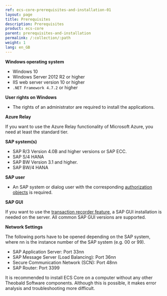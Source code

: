 ```yaml
---
ref: ecs-core-prerequisites-and-installation-01
layout: page
title: Prerequisites
description: Prerequisites
product: ecs-core
parent: prerequisites-and-installation
permalink: /:collection/:path
weight: 1
lang: en_GB
---
```


**Windows operating system** 

- Windows 10
- Windows Server 2012 R2 or higher
- IIS web server version 10 or higher
- `.NET Framework 4.7.2` or higher

**User rights on Windows** 

- The rights of an administrator are required to install the applications.

**Azure Relay**

If you want to use the Azure Relay functionality of Microsoft Azure, you need at least the standard tier.

**SAP system(s)**

- SAP R/3 Version 4.0B and higher versions or SAP ECC.
- SAP S/4 HANA
- SAP BW Version 3.1 and higher.
- SAP BW/4 HANA

**SAP user**

- An SAP system or dialog user with the corresponding [authorization objects](https://kb.theobald-software.com/sap/authority-objects-sap-user-rights) is required.

**SAP GUI**

If you want to use the [transaction recorder feature](../webservices/transaction_recorder_feature), a SAP GUI installation is needed on the server. All common SAP GUI versions are supported.

**Network Settings**

The following ports have to be opened depending on the SAP system, where nn is the instance number of the SAP system (e.g. 00 or 99).
- SAP Application Server: Port 33nn
- SAP Message Server (Load Balancing): Port 36nn
- Secure Communication Network (SCN): Port 48nn
- SAP Router: Port 3399

It is recommended to install ECS Core on a computer without any other Theobald Software components. 
Although this is possible, it makes error analysis and troubleshooting more difficult.
